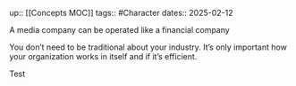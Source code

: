 up:: [[Concepts MOC]]
tags:: #Character 
dates:: 2025-02-12

 A media company can be operated like a financial company 

You don’t need to be traditional about your industry.
It’s only important how your organization works in itself and if it’s efficient.

Test
